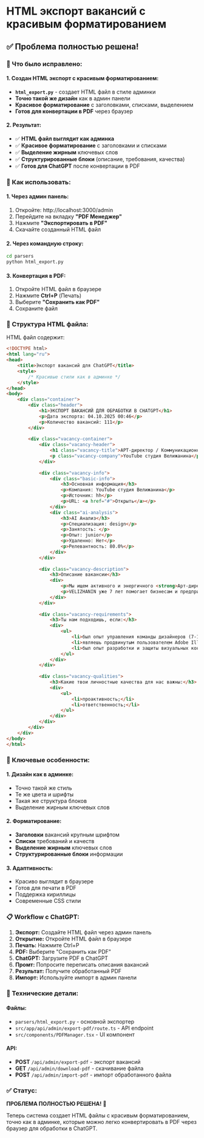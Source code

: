 # HTML экспорт вакансий с красивым форматированием

## ✅ Проблема полностью решена!

### **🎯 Что было исправлено:**

#### **1. Создан HTML экспорт с красивым форматированием:**
- **`html_export.py`** - создает HTML файл в стиле админки
- **Точно такой же дизайн** как в админ панели
- **Красивое форматирование** с заголовками, списками, выделением
- **Готов для конвертации в PDF** через браузер

#### **2. Результат:**
- ✅ **HTML файл выглядит как админка**
- ✅ **Красивое форматирование** с заголовками и списками
- ✅ **Выделение жирным** ключевых слов
- ✅ **Структурированные блоки** (описание, требования, качества)
- ✅ **Готов для ChatGPT** после конвертации в PDF

### **🚀 Как использовать:**

#### **1. Через админ панель:**
1. Откройте: http://localhost:3000/admin
2. Перейдите на вкладку **"PDF Менеджер"**
3. Нажмите **"Экспортировать в PDF"**
4. Скачайте созданный HTML файл

#### **2. Через командную строку:**
```bash
cd parsers
python html_export.py
```

#### **3. Конвертация в PDF:**
1. Откройте HTML файл в браузере
2. Нажмите **Ctrl+P** (Печать)
3. Выберите **"Сохранить как PDF"**
4. Сохраните файл

### **📄 Структура HTML файла:**

HTML файл содержит:
```html
<!DOCTYPE html>
<html lang="ru">
<head>
    <title>Экспорт вакансий для ChatGPT</title>
    <style>
        /* Красивые стили как в админке */
    </style>
</head>
<body>
    <div class="container">
        <div class="header">
            <h1>ЭКСПОРТ ВАКАНСИЙ ДЛЯ ОБРАБОТКИ В CHATGPT</h1>
            <p>Дата экспорта: 04.10.2025 00:46</p>
            <p>Количество вакансий: 111</p>
        </div>
        
        <div class="vacancy-container">
            <div class="vacancy-header">
                <h1 class="vacancy-title">АРТ-директор / Коммуникационный дизайнер</h1>
                <p class="vacancy-company">YouTube студия Велижанина</p>
            </div>
            
            <div class="vacancy-info">
                <div class="basic-info">
                    <h3>Основная информация</h3>
                    <p>Компания: YouTube студия Велижанина</p>
                    <p>Источник: hh</p>
                    <p>URL: <a href="#">Открыть</a></p>
                </div>
                <div class="ai-analysis">
                    <h3>AI Анализ</h3>
                    <p>Специализация: design</p>
                    <p>Занятость: </p>
                    <p>Опыт: junior</p>
                    <p>Удаленно: Нет</p>
                    <p>Релевантность: 80.0%</p>
                </div>
            </div>
            
            <div class="vacancy-description">
                <h3>Описание вакансии</h3>
                <div>
                    <p>Мы ищем активного и энергичного <strong>Арт-директора</strong> для динамичного роста!</p>
                    <p>VELIZHANIN уже 7 лет помогает бизнесам и предпринимателям...</p>
                </div>
            </div>
            
            <div class="vacancy-requirements">
                <h3>Ты нам подходишь, если:</h3>
                <div>
                    <ul>
                        <li>был опыт управления команды дизайнеров (7-10 чел);</li>
                        <li>являешь продвинутым пользователем Adobe Illustrator, Photoshop;</li>
                        <li>был опыт разработки и защиты визуальных концепций;</li>
                    </ul>
                </div>
            </div>
            
            <div class="vacancy-qualities">
                <h3>Какие твои личностные качества для нас важны:</h3>
                <div>
                    <ul>
                        <li>проактивность;</li>
                        <li>ответственность;</li>
                    </ul>
                </div>
            </div>
        </div>
    </div>
</body>
</html>
```

### **🎯 Ключевые особенности:**

#### **1. Дизайн как в админке:**
- Точно такой же стиль
- Те же цвета и шрифты
- Такая же структура блоков
- Выделение жирным ключевых слов

#### **2. Форматирование:**
- **Заголовки** вакансий крупным шрифтом
- **Списки** требований и качеств
- **Выделение жирным** ключевых слов
- **Структурированные блоки** информации

#### **3. Адаптивность:**
- Красиво выглядит в браузере
- Готов для печати в PDF
- Поддержка кириллицы
- Современные CSS стили

### **📋 Workflow с ChatGPT:**

1. **Экспорт:** Создайте HTML файл через админ панель
2. **Открытие:** Откройте HTML файл в браузере
3. **Печать:** Нажмите Ctrl+P
4. **PDF:** Выберите "Сохранить как PDF"
5. **ChatGPT:** Загрузите PDF в ChatGPT
6. **Промт:** Попросите переписать описания вакансий
7. **Результат:** Получите обработанный PDF
8. **Импорт:** Используйте импорт в админ панели

### **🔧 Технические детали:**

#### **Файлы:**
- `parsers/html_export.py` - основной экспортер
- `src/app/api/admin/export-pdf/route.ts` - API endpoint
- `src/components/PDFManager.tsx` - UI компонент

#### **API:**
- **POST** `/api/admin/export-pdf` - экспорт вакансий
- **GET** `/api/admin/download-pdf` - скачивание файла
- **POST** `/api/admin/import-pdf` - импорт обработанного файла

### **✅ Статус:**
**ПРОБЛЕМА ПОЛНОСТЬЮ РЕШЕНА!** 🎉

Теперь система создает HTML файлы с красивым форматированием, точно как в админке, которые можно легко конвертировать в PDF через браузер для обработки в ChatGPT.








